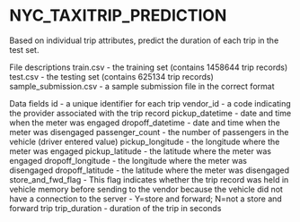 # NYC_TAXITRIP_PREDICTION

Based on individual trip attributes, predict the duration of each trip in the test set.

File descriptions
train.csv - the training set (contains 1458644 trip records)  test.csv - the testing set (contains 625134 trip records)
sample_submission.csv - a sample submission file in the correct format

Data fields
id - a unique identifier for each trip
vendor_id - a code indicating the provider associated with the trip record
pickup_datetime - date and time when the meter was engaged
dropoff_datetime - date and time when the meter was disengaged
passenger_count - the number of passengers in the vehicle (driver entered value)
pickup_longitude - the longitude where the meter was engaged
pickup_latitude - the latitude where the meter was engaged
dropoff_longitude - the longitude where the meter was disengaged
dropoff_latitude - the latitude where the meter was disengaged
store_and_fwd_flag - This flag indicates whether the trip record was held in vehicle memory before sending to the vendor because the vehicle did not have a connection to the server - Y=store and forward; N=not a store and forward trip
trip_duration - duration of the trip in seconds
